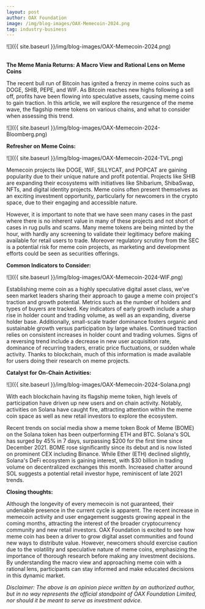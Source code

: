 ```yaml
---
layout: post
author: OAX Foundation
image: /img/blog-images/OAX-Memecoin-2024.png
tag: industry-business
---
```


![]({{ site.baseurl }}/img/blog-images/OAX-Memecoin-2024.png)

<br><b>The Meme Mania Returns: A Macro View and Rational Lens on Meme Coins</b>

The recent bull run of Bitcoin has ignited a frenzy in meme coins such as DOGE, SHIB, PEPE, and WIF. As Bitcoin reaches new highs following a sell off, profits have been flowing into speculative assets, causing meme coins to gain traction. In this article, we will explore the resurgence of the meme wave, the flagship meme tokens on various chains, and what to consider when assessing this trend.

![]({{ site.baseurl }}/img/blog-images/OAX-Memecoin-2024-Bloomberg.png)

<b>Refresher on Meme Coins:</b><br>

![]({{ site.baseurl }}/img/blog-images/OAX-Memecoin-2024-TVL.png)

Memecoin projects like DOGE, WIF, SILLYCAT, and POPCAT are gaining popularity due to their unique nature and profit potential. Projects like SHIB are expanding their ecosystems with initiatives like Shibarium, ShibaSwap, NFTs, and digital identity projects. Meme coins often present themselves as an exciting investment opportunity, particularly for newcomers in the crypto space, due to their engaging and accessible nature. 

However, it is important to note that we have seen many cases in the past where there is no inherent value in many of these projects and not short of cases in rug pulls and scams. Many meme tokens are being minted by the hour, with hardly any screening to validate their legitimacy before making available for retail users to trade. Moreover regulatory scrutiny from the SEC is a potential risk for meme coin projects, as marketing and development efforts could be seen as securities offerings.

<b>Common Indicators to Consider:</b><br>

![]({{ site.baseurl }}/img/blog-images/OAX-Memecoin-2024-WIF.png)

Establishing meme coin as a highly speculative digital asset class, we’ve seen market leaders sharing their approach to gauge a meme coin project's traction and growth potential. Metrics such as the number of holders and types of buyers are tracked. Key indicators of early growth include a sharp rise in holder count and trading volume, as well as an expanding, diverse holder base. Additionally, small-scale trader dominance fosters organic and sustainable growth versus participation by large whales. Continued traction relies on consistent increases in holder count and trading volumes. Signs of a reversing trend include a decrease in new user acquisition rate, dominance of recurring traders, erratic price fluctuations, or sudden whale activity. Thanks to blockchain, much of this information is made available for users doing their research on meme projects.

<b>Catalyst for On-Chain Activities:</b><br>

![]({{ site.baseurl }}/img/blog-images/OAX-Memecoin-2024-Solana.png)

With each blockchain having its flagship meme token, high levels of participation have driven up new users and on chain activity. Notably, activities on Solana have caught fire, attracting attention within the meme coin space as well as new retail investors to explore the ecosystem. 

Recent trends on social media show a meme token Book of Meme (BOME) on the Solana token has been outperforming ETH and BTC. Solana's SOL has surged by 45% in 7 days, surpassing $200 for the first time since December 2021. BOME rose significantly since its debut and is now listed on prominent CEX including Binance. While Ether (ETH) declined slightly, Solana's DeFi ecosystem is gaining interest, with $30 billion in trading volume on decentralized exchanges this month. Increased chatter around SOL suggests a potential retail investor hype, reminiscent of late 2021 trends.

<b>Closing thoughts:</b><br>

Although the longevity of every memecoin is not guaranteed, their undeniable presence in the current cycle is apparent. The recent increase in memecoin activity and user engagement suggests growing appeal in the coming months, attracting the interest of the broader cryptocurrency community and new retail investors. OAX Foundation is excited to see how meme coin has been a driver to grow digital asset communities and found new ways to distribute value. However, newcomers should exercise caution due to the volatility and speculative nature of meme coins, emphasizing the importance of thorough research before making any investment decisions. By understanding the macro view and approaching meme coin with a rational lens, participants can stay informed and make educated decisions in this dynamic market.

<i>Disclaimer: The above is an opinion piece written by an authorized author, but in no way represents the official standpoint of OAX Foundation Limited, nor should it be meant to serve as investment advice.</i>


